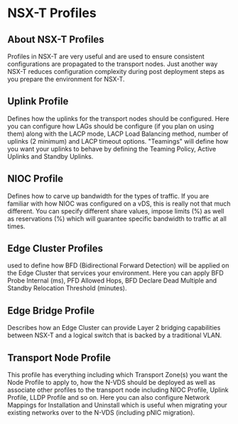 # NSX-T Profiles

## About NSX-T Profiles

Profiles in NSX-T are very useful and are used to ensure consistent configurations are propagated to the transport nodes. Just another way NSX-T reduces configuration complexity during post deployment steps as you prepare the environment for NSX-T.

## Uplink Profile

Defines how the uplinks for the transport nodes should be configured. Here you can configure how LAGs should be configure (if you plan on using them) along with the LACP mode, LACP Load Balancing method, number of uplinks (2 minimum) and LACP timeout options. "Teamings" will define how you want your uplinks to behave by defining the Teaming Policy, Active Uplinks and Standby Uplinks.

## NIOC Profile

Defines how to carve up bandwidth for the types of traffic. If you are familiar with how NIOC was configured on a vDS, this is really not that much different. You can specify different share values, impose limits (%) as well as reservations (%) which will guarantee specific bandwidth to traffic at all times.

## Edge Cluster Profiles

used to define how BFD (Bidirectional Forward Detection) will be applied on the Edge Cluster that services your environment. Here you can apply BFD Probe Internal (ms), PFD Allowed Hops, BFD Declare Dead Multiple and Standby Relocation Threshold (minutes).

## Edge Bridge Profile

Describes how an Edge Cluster can provide Layer 2 bridging capabilities between NSX-T and a logical switch that is backed by a traditional VLAN.

## Transport Node Profile

This profile has everything including which Transport Zone(s) you want the Node Profile to apply to, how the N-VDS should be deployed as well as associate other profiles to the transport node including NIOC Profile, Uplink Profile, LLDP Profile and so on. Here you can also configure Network Mappings for Installation and Uninstall which is useful when migrating your existing networks over to the N-VDS (including pNIC migration).